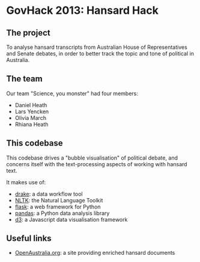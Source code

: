 # GovHack 2013: Hansard Hack

## The project

To analyse hansard transcripts from Australian House of Representatives and Senate debates, in order to better track the topic and tone of political in Australia.

## The team

Our team "Science, you monster" had four members:

- Daniel Heath
- Lars Yencken
- Olivia March
- Rhiana Heath

## This codebase

This codebase drives a "bubble visualisation" of political debate, and concerns itself with the text-processing aspects of working with hansard text.

It makes use of:

- [drake](https://github.com/Factual/drake): a data workflow tool
- [NLTK](http://nltk.org/): the Natural Language Toolkit
- [flask](http://flask.pocoo.org/): a web framework for Python
- [pandas](http://pandas.pydata.org/): a Python data analysis library
- [d3](http://d3js.org/): a Javascript data visualisation framework

## Useful links

- [OpenAustralia.org](http://www.openaustralia.org/): a site providing enriched hansard documents
